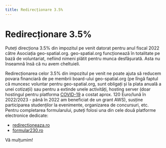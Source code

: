 ```yaml
---
title: Redirecționare 3.5%
---
```

# Redirecționare 3.5%

Puteți direcționa 3.5% din impozitul pe venit datorat pentru anul fiscal 2022 către Asociația geo-spatial.org. geo-spatial.org funcționează în totalitate pe bază de voluntariat, nefiind nimeni plătit pentru munca desfășurată. Asta nu înseamnă însă că nu avem cheltuieli.

Redirecționarea celor 3.5% din impozitul pe venit ne poate ajuta să reducem povara financiară de pe membrii board-ului geo-spatial.org (pe lîngă faptul că muncesc voluntar pentru geo-spatial.org, sunt obligați și la plata anuală a unei cotizații) sau pentru a extinde unele activități, hosting server (doar hostingul pentru platforma [COVID-19](https://covid19.geo-spatial.org/) a costat aprox. 120 Euro/lună în 2022/2023 - până în 2022 am beneficiat de un grant AWS), susține participarea studenților la evenimente, organizarea de concursuri, etc. Pentru completarea formularului, puteți folosi una din cele două platforme electronice dedicate:

* [redirectioneaza.ro](https://redirectioneaza.ro/geo-spatial-org)
* [formular230.ro](https://formular230.ro/asociatia-geo-spatial-org)

Vă mulțumim!
